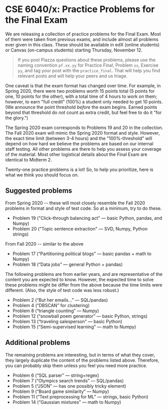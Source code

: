 # CSE 6040/x: Practice Problems for the Final Exam #

We are releasing a collection of practice problems for the Final Exam. Most of them were taken from previous exams, and include almost all problems ever given in this class. These should be available in edX (online students) or Canvas (on-campus students) starting Thursday, November 12.

> If you post Piazza questions about these problems, please use the naming convention `pf.xx.yy` for Practice Final, Problem `xx`, Exercise `yy`, and tag your post with the `practice_final`. That will help you find relevant posts and will help your peers and us triage.

One caveat is that the exam format has changed over time. For example, in Spring 2020, there were two problems worth 15 points total (5 points for one, 10 points for the other), with a total time of 4 hours to work on them; however, to earn "full credit" (100%) a student only needed to get 10 points. (We announce the point threshold _before_ the exam begins. Earned points beyond that threshold do _not_ count as extra credit, but feel free to do it "for the glory.")

The Spring 2020 exam corresponds to Problems 19 and 20 in the collection. The Fall 2020 exam will mimic the Spring 2020 format and style. However, the exact time limit (between 3-4 hours) and the "100%-threshold" will depend on how hard we believe the problems are based on our internal staff testing. All other problems are there to help you assess your coverage of the material. Most other logistical details about the Final Exam are identical to Midterm 2.

Twenty-one practice problems is a lot! So, to help you prioritize, here is what we think you should focus on.

## Suggested problems ##

From Spring 2020 -- these will most closely resemble the Fall 2020 problems in format and style of test code. So at a minimum, try to do these.
- Problem 19 ("Click-through balancing act" — basic Python, pandas, and Numpy)
- Problem 20 ("Topic sentence extraction" — SVD, Numpy, Python strings)

From Fall 2020 -- similar to the above
- Problem 17 (“Partitioning political blogs” — basic pandas + math to Numpy)
- Problem 18 (“Data jobs” — general Python + pandas)

The following problems are from earlier years, and are representative of the content you are expected to know. However, the expected time to solve these problems might be differ from the above because the time limits were different. (Also, the style of test code was less robust.)
- Problem 2 (“But her emails…” — SQL/pandas)
- Problem 4 (“DBSCAN” for clustering)
- Problem 8 (“triangle counting” — Numpy)
- Problem 12 (“snowball poem generator” — basic Python, strings)
- Problem 13 (“traveling salesperson” — basic Python)
- Problem 15 (“Semi-supervised learning” — math to Numpy)

## Additional problems ##

The remaining problems are interesting, but in terms of what they cover, they largely duplicate the content of the problems listed above. Therefore, you can probably skip them unless you feel you need more practice.

- Problem 6 (“SQL parser” — string+regex)
- Problem 7 (“Olympics search trends” — SQL/pandas)
- Problem 5 (“JSON” — has one possibly tricky element)
- Problem 9 (“Board game similarity” — Numpy)
- Problem 11 (“Text preprocessing for ML” — strings, basic Python)
- Problem 14 (“Gaussian mixtures” — math to Numpy)

